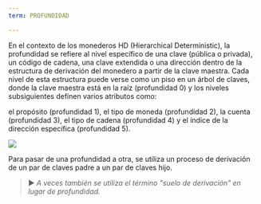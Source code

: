 ```yaml
---
term: PROFUNDIDAD

---
```

En el contexto de los monederos HD (Hierarchical Deterministic), la profundidad se refiere al nivel específico de una clave (pública o privada), un código de cadena, una clave extendida o una dirección dentro de la estructura de derivación del monedero a partir de la clave maestra. Cada nivel de esta estructura puede verse como un piso en un árbol de claves, donde la clave maestra está en la raíz (profundidad 0) y los niveles subsiguientes definen varios atributos como:

el propósito (profundidad 1), el tipo de moneda (profundidad 2), la cuenta (profundidad 3), el tipo de cadena (profundidad 4) y el índice de la dirección específica (profundidad 5).

![](../../dictionnaire/assets/18.webp)

Para pasar de una profundidad a otra, se utiliza un proceso de derivación de un par de claves padre a un par de claves hijo.

> ► *A veces también se utiliza el término "suelo de derivación" en lugar de profundidad.*